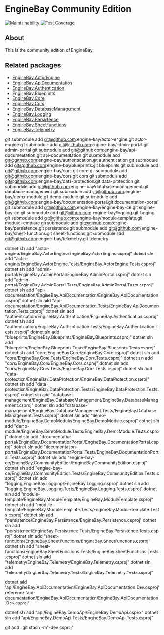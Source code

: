 # EngineBay Community Edition

[![Maintainability](https://api.codeclimate.com/v1/badges/0dd1667750eed82bf5e9/maintainability)](https://codeclimate.com/github/engine-bay/engine-bay-ce/maintainability)
[![Test Coverage](https://api.codeclimate.com/v1/badges/0dd1667750eed82bf5e9/test_coverage)](https://codeclimate.com/github/engine-bay/engine-bay-ce/test_coverage)

## About

This is the community edition of EngineBay.

## Related packages

* [EngineBay.ActorEngine](https://github.com/engine-bay/actor-engine)
* [EngineBay.ApiDocumentation](https://github.com/engine-bay/api-documentation)
* [EngineBay.Authentication](https://github.com/engine-bay/authentication)
* [EngineBay.Blueprints](https://github.com/engine-bay/blueprints)
* [EngineBay.Core](https://github.com/engine-bay/core)
* [EngineBay.Cors](https://github.com/engine-bay/cors)
* [EngineBay.DatabaseManagement](https://github.com/engine-bay/database-management)
* [EngineBay.Logging](https://github.com/engine-bay/logging)
* [EngineBay.Persistence](https://github.com/engine-bay/persistence)
* [EngineBay.SheetFunctions](https://github.com/engine-bay/sheet-functions)
* [EngineBay.Telemetry](https://github.com/engine-bay/telemetry)



git submodule add git@github.com:engine-bay/actor-engine.git actor-engine
git submodule add git@github.com:engine-bay/admin-portal.git admin-portal
git submodule add git@github.com:engine-bay/api-documentation.git api-documentation
git submodule add git@github.com:engine-bay/authentication.git authentication
git submodule add git@github.com:engine-bay/blueprints.git blueprints
git submodule add git@github.com:engine-bay/core.git core
git submodule add git@github.com:engine-bay/cors.git cors
git submodule add git@github.com:engine-bay/data-protection.git data-protection
git submodule add git@github.com:engine-bay/database-management.git database-management
git submodule add git@github.com:engine-bay/demo-module.git demo-module
git submodule add git@github.com:engine-bay/documentation-portal.git documentation-portal
git submodule add git@github.com:engine-bay/engine-bay-ce.git engine-bay-ce
git submodule add git@github.com:engine-bay/logging.git logging
git submodule add git@github.com:engine-bay/module-template.git module-template
git submodule add git@github.com:engine-bay/persistence.git persistence
git submodule add git@github.com:engine-bay/sheet-functions.git sheet-functions
git submodule add git@github.com:engine-bay/telemetry.git telemetry


dotnet sln add "actor-engine/EngineBay.ActorEngine/EngineBay.ActorEngine.csproj"
dotnet sln add "actor-engine/EngineBay.ActorEngine.Tests/EngineBay.ActorEngine.Tests.csproj"
dotnet sln add "admin-portal/EngineBay.AdminPortal/EngineBay.AdminPortal.csproj"
dotnet sln add "admin-portal/EngineBay.AdminPortal.Tests/EngineBay.AdminPortal.Tests.csproj"
dotnet sln add "api-documentation/EngineBay.ApiDocumentation/EngineBay.ApiDocumentation.csproj"
dotnet sln add "api-documentation/EngineBay.ApiDocumentation.Tests/EngineBay.ApiDocumentation.Tests.csproj"
dotnet sln add "authentication/EngineBay.Authentication/EngineBay.Authentication.csproj"
dotnet sln add "authentication/EngineBay.Authentication.Tests/EngineBay.Authentication.Tests.csproj"
dotnet sln add "blueprints/EngineBay.Blueprints/EngineBay.Blueprints.csproj"
dotnet sln add "blueprints/EngineBay.Blueprints.Tests/EngineBay.Blueprints.Tests.csproj"
dotnet sln add "core/EngineBay.Core/EngineBay.Core.csproj"
dotnet sln add "core/EngineBay.Core.Tests/EngineBay.Core.Tests.csproj"
dotnet sln add "cors/EngineBay.Cors/EngineBay.Cors.csproj"
dotnet sln add "cors/EngineBay.Cors.Tests/EngineBay.Cors.Tests.csproj"
dotnet sln add "data-protection/EngineBay.DataProtection/EngineBay.DataProtection.csproj"
dotnet sln add "data-protection/EngineBay.DataProtection.Tests/EngineBay.DataProtection.Tests.csproj"
dotnet sln add "database-management/EngineBay.DatabaseManagement/EngineBay.DatabaseManagement.csproj"
dotnet sln add "database-management/EngineBay.DatabaseManagement.Tests/EngineBay.DatabaseManagement.Tests.csproj"
dotnet sln add "demo-module/EngineBay.DemoModule/EngineBay.DemoModule.csproj"
dotnet sln add "demo-module/EngineBay.DemoModule.Tests/EngineBay.DemoModule.Tests.csproj"
dotnet sln add "documentation-portal/EngineBay.DocumentationPortal/EngineBay.DocumentationPortal.csproj"
dotnet sln add "documentation-portal/EngineBay.DocumentationPortal.Tests/EngineBay.DocumentationPortal.Tests.csproj"
dotnet sln add "engine-bay-ce/EngineBay.CommunityEdition/EngineBay.CommunityEdition.csproj"
dotnet sln add "engine-bay-ce/EngineBay.CommunityEdition.Tests/EngineBay.CommunityEdition.Tests.csproj"
dotnet sln add "logging/EngineBay.Logging/EngineBay.Logging.csproj"
dotnet sln add "logging/EngineBay.Logging.Tests/EngineBay.Logging.Tests.csproj"
dotnet sln add "module-template/EngineBay.ModuleTemplate/EngineBay.ModuleTemplate.csproj"
dotnet sln add "module-template/EngineBay.ModuleTemplate.Tests/EngineBay.ModuleTemplate.Tests.csproj"
dotnet sln add "persistence/EngineBay.Persistence/EngineBay.Persistence.csproj"
dotnet sln add "persistence/EngineBay.Persistence.Tests/EngineBay.Persistence.Tests.csproj"
dotnet sln add "sheet-functions/EngineBay.SheetFunctions/EngineBay.SheetFunctions.csproj"
dotnet sln add "sheet-functions/EngineBay.SheetFunctions.Tests/EngineBay.SheetFunctions.Tests.csproj"
dotnet sln add "telemetry/EngineBay.Telemetry/EngineBay.Telemetry.csproj"
dotnet sln add "telemetry/EngineBay.Telemetry.Tests/EngineBay.Telemetry.Tests.csproj"



dotnet add 'api/EngineBay.ApiDocumentation/EngineBay.ApiDocumentation.Dev.csproj' reference 'api-documentation/EngineBay.ApiDocumentation/EngineBay.ApiDocumentation.Dev.csproj'


dotnet sln add "api/EngineBay.DemoApi/EngineBay.DemoApi.csproj"
dotnet sln add "api/EngineBay.DemoApi.Tests/EngineBay.DemoApi.Tests.csproj"


git add .
git stash -m"-dev csproj"